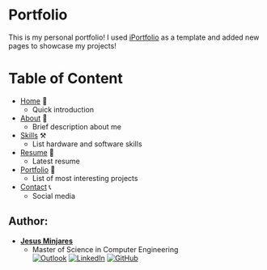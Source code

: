 # Portfolio
This is my personal portfolio! I used [iPortfolio](https://bootstrapmade.com/iportfolio-bootstrap-portfolio-websites-template/) as a template and added new pages to showcase my projects! 

# Table of Content
- [Home](https://jminjares4.github.io/Jesus-Minjares-Portfolio/) :bust_in_silhouette:
  - Quick introduction
- [About](https://jminjares4.github.io/Jesus-Minjares-Portfolio/#about) :memo: 
  - Brief description about me
- [Skills](https://jminjares4.github.io/Jesus-Minjares-Portfolio/#skills) :hammer_and_pick:
  - List hardware and software skills
- [Resume](https://jminjares4.github.io/Jesus-Minjares-Portfolio/#resume) :page_facing_up:
  - Latest resume
- [Portfolio](https://jminjares4.github.io/Jesus-Minjares-Portfolio/#portfolio) :file_folder:
  - List of most interesting projects
- [Contact](https://jminjares4.github.io/Jesus-Minjares-Portfolio/#contact) :telephone_receiver:
  - Social media

## **Author:**
* [**Jesus Minjares**](https://github.com/jminjares4)<br>
  * Master of Science in Computer Engineering<br>
[![Outlook](https://img.shields.io/badge/Microsoft_Outlook-0078D4?style=for-the-badge&logo=microsoft-outlook&logoColor=white&style=flat)](mailto:jminjares4@miners.utep.edu) 
[![LinkedIn](https://img.shields.io/badge/LinkedIn-0077B5?style=for-the-badge&logo=linkedin&logoColor=white&style=flat)](https://www.linkedin.com/in/jesus-minjares-157a21195/) [![GitHub](https://img.shields.io/badge/GitHub-100000?style=for-the-badge&logo=github&logoColor=white&style=flat)](https://github.com/jminjares4)